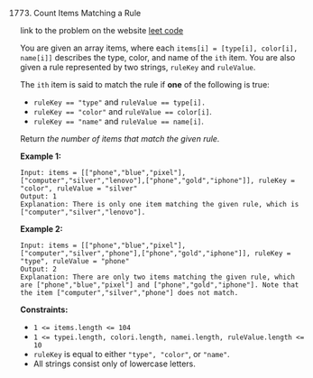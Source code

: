 1773. Count Items Matching a Rule 

link to the problem on the website [leet code](https://leetcode.com/problems/count-items-matching-a-rule/)

You are given an array items, where each `items[i] = [type[i], color[i], name[i]]` describes the type, color, and name of the `ith` item. You are also given a rule represented by two strings, `ruleKey` and `ruleValue`.

The `ith` item is said to match the rule if __one__ of the following is true:

- `ruleKey == "type"` and `ruleValue == type[i].`
- `ruleKey == "color"` and `ruleValue == color[i]`.
- `ruleKey == "name"` and `ruleValue == name[i]`.

Return _the number of items that match the given rule._

__Example 1:__
```
Input: items = [["phone","blue","pixel"],["computer","silver","lenovo"],["phone","gold","iphone"]], ruleKey = "color", ruleValue = "silver"
Output: 1
Explanation: There is only one item matching the given rule, which is ["computer","silver","lenovo"].
```
__Example 2:__
```
Input: items = [["phone","blue","pixel"],["computer","silver","phone"],["phone","gold","iphone"]], ruleKey = "type", ruleValue = "phone"
Output: 2
Explanation: There are only two items matching the given rule, which are ["phone","blue","pixel"] and ["phone","gold","iphone"]. Note that the item ["computer","silver","phone"] does not match.
```
__Constraints:__

- `1 <= items.length <= 104`
- `1 <= typei.length, colori.length, namei.length, ruleValue.length <= 10`
- `ruleKey` is equal to either `"type", "color"`, or `"name"`.
- All strings consist only of lowercase letters.
